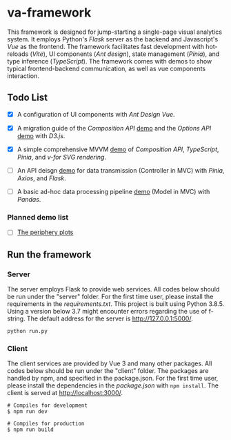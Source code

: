# va-framework

This framework is designed for jump-starting a single-page visual analytics system.
It employs Python's _Flask_ server as the backend and Javascript's _Vue_ as the frontend.
The framework facilitates fast development with hot-reloads (_Vite_), UI components (_Ant design_), state management (_Pinia_), and type inference (_TypeScript_).
The framework comes with demos to show typical frontend-backend communication, as well as vue components interaction.

<!-- ![image](https://github.com/gzwongkk/framework-flask-vue/blob/master/README.png) -->

## Todo List
- [x] A configuration of UI components with *Ant Design Vue*.
- [x] A migration guide of the *Composition API* [demo](./client/src/components/CompositionD3Bar.vue) and the *Options API* [demo](./client/src/components/OptionsD3Bar.vue) with *D3.js*.
- [x] A simple comprehensive MVVM [demo](./client/src/components/Datasaurus.vue) of *Composition API*, *TypeScript*, *Pinia*, and *v-for SVG rendering*.
- [ ] An API deisgn [demo](./client/src/stores/netflix.ts) for data transmission (Controller in MVC) with *Pinia*, *Axios*, and *Flask*.
- [ ] A basic ad-hoc data processing pipeline [demo](./server/src/models.py) (Model in MVC) with *Pandas*.


### Planned demo list
- [ ] [The periphery plots](https://gotz.web.unc.edu/research-project/periphery-plots/)

## Run the framework

### Server

The server employs Flask to provide web services.
All codes below should be run under the "server" folder.
For the first time user, please install the requirements in the _requirements.txt_.
This project is built using Python 3.8.5.
Using a version below 3.7 might encounter errors regarding the use of f-string.
The default address for the server is <http://127.0.0.1:5000/>.

```
python run.py
```

### Client

The client services are provided by Vue 3 and many other packages.
All codes below should be run under the "client" folder.
The packages are handled by npm, and specified in the package.json.
For the first time user, please install the dependencies in the _package.json_ with `npm install`.
The client is served at <http://localhost:3000/>.

```
# Compiles for development
$ npm run dev

# Compiles for production
$ npm run build
```
